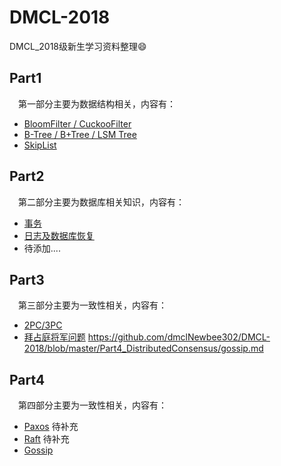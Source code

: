 # DMCL-2018
DMCL_2018级新生学习资料整理:smile:

## Part1
&emsp;第一部分主要为数据结构相关，内容有：
- [BloomFilter / CuckooFilter](https://github.com/dmclNewbee302/DMCL-2018/blob/master/Part1_DataStructure/Bloom%20Filter%20%E4%B8%8E%20Cuckoo%20Filter%E6%A6%82%E5%BF%B5%E4%B8%8E%E6%AF%94%E8%BE%83.md)
- [B-Tree / B+Tree / LSM Tree](https://github.com/dmclNewbee302/DMCL-2018/blob/master/Part1_DataStructure/Bloom%20Filter%20%E4%B8%8E%20Cuckoo%20Filter%E6%A6%82%E5%BF%B5%E4%B8%8E%E6%AF%94%E8%BE%83.md)
- [SkipList](https://github.com/dmclNewbee302/DMCL-2018/blob/master/Part1_DataStructure/%E8%B7%B3%E8%A1%A8.md)

## Part2
&emsp;第二部分主要为数据库相关知识，内容有：
- [事务](https://github.com/dmclNewbee302/DMCL-2018/blob/master/Part2_DB_Transaction/%E4%BA%8B%E5%8A%A1.md)
- [日志及数据库恢复](https://github.com/dmclNewbee302/DMCL-2018/blob/master/Part2_DB_Transaction/%E6%97%A5%E5%BF%97%E5%8F%8A%E6%95%B0%E6%8D%AE%E5%BA%93%E6%81%A2%E5%A4%8D.md)
- 待添加....

## Part3
&emsp;第三部分主要为一致性相关，内容有：
- [2PC/3PC](https://github.com/dmclNewbee302/DMCL-2018/blob/master/Part3_Consistency/2PC_3PC.md)
- [拜占庭将军问题](https://github.com/dmclNewbee302/DMCL2018/blob/master/Part3_Consistency/%E6%8B%9C%E5%8D%A0%E5%BA%AD%E5%B0%86%E5%86%9B%E9%97%AE%E9%A2%98.md)
https://github.com/dmclNewbee302/DMCL-2018/blob/master/Part4_DistributedConsensus/gossip.md

## Part4
&emsp;第四部分主要为一致性相关，内容有：
- [Paxos](https://github.com) 待补充
- [Raft](https://github.com) 待补充
- [Gossip](https://github.com/dmclNewbee302/DMCL-2018/blob/master/Part4_DistributedConsensus/gossip.md)
